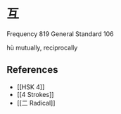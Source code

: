 # 互
Frequency 819
General Standard 106

hù
mutually, reciprocally

## References
- [[HSK 4]]
- [[4 Strokes]]
- [[二 Radical]]
